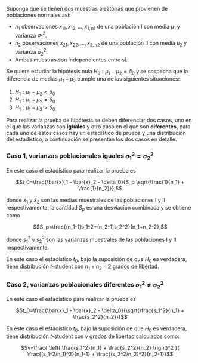 Suponga que se tienen dos muestras aleatorias que provienen de poblaciones normales así:

- $n_1$ observaciones $x_{11}, x_{12}, \ldots, x_{1,n1}$ de una población I con media $\mu_1$ y varianza $\sigma^2_1$. 
- $n_2$ observaciones $x_{21}, x_{22}, \ldots, x_{2,n2}$ de una población II con media $\mu_2$ y varianza $\sigma^2_2$.
- Ambas muestras son independientes entre sí.

Se quiere estudiar la hipótesis nula $H_0: \mu_1 - \mu_2 = \delta_0$ y se sospecha que la diferencia de medias $\mu_1 - \mu_2$ cumple una de las siguientes situaciones:

1. $H_1: \mu_1 - \mu_2 < \delta_0$
2. $H_1: \mu_1 - \mu_2 \neq \delta_0$
3. $H_1: \mu_1 - \mu_2 > \delta_0$

Para realizar la prueba de hipótesis se deben diferenciar dos casos, uno en el que las varianzas son **iguales** y otro caso en el que son **diferentes**, para cada uno de estos casos hay un estadístico de prueba y una distribución del estadístico, a continuación se presentan los dos casos en detalle.

### Caso 1, varianzas poblacionales iguales $\sigma_1^2 = \sigma_2^2$
En este caso el estadístico para realizar la prueba es

$$t_0=\frac{\bar{x}_1 - \bar{x}_2 - \delta_0}{S_p \sqrt{\frac{1}{n_1} + \frac{1}{n_2}}},$$

donde $\bar{x}_1$ y $\bar{x}_2$ son las medias muestrales de las poblaciones I y II respectivamente, la cantidad $S_p$ es una desviación combinada y se obtiene como

$$S_p=\frac{(n_1-1)s_1^2+(n_2-1)s_2^2}{n_1+n_2-2},$$

donde $s_1^2$ y $s_2^2$ son las varianzas muestrales de las poblaciones I y II respectivamente.

En este caso el estadístico $t_0$, bajo la suposición de que $H_0$ es verdadera, tiene distribución $t$-student con $n_1+n_2-2$ grados de libertad.


### Caso 2, varianzas poblacionales diferentes $\sigma_1^2 \neq \sigma_2^2$
En este caso el estadístico para realizar la prueba es 

$$t_0=\frac{\bar{x}_1 - \bar{x}_2 - \delta_0}{\sqrt{\frac{s_1^2}{n_1} + \frac{s_2^2}{n_2}}}$$

En este caso el estadístico $t_0$, bajo la suposición de que $H_0$ es verdadera, tiene distribución $t$-student con $v$ grados de libertad calculados como:

$$v=\frac{ \left( \frac{s_1^2}{n_1} + \frac{s_2^2}{n_2} \right)^2 }{ \frac{(s_1^2/n_1)^2}{n_1-1} + \frac{(s_2^2/n_2)^2}{n_2-1}}$$
